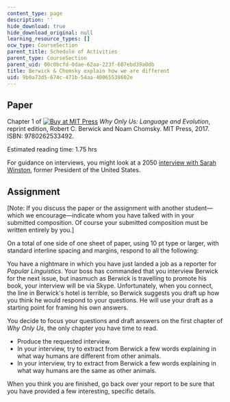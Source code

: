 ```yaml
---
content_type: page
description: ''
hide_download: true
hide_download_original: null
learning_resource_types: []
ocw_type: CourseSection
parent_title: Schedule of Activities
parent_type: CourseSection
parent_uid: 00c0bcfd-0dae-62aa-223f-607ebd39a0db
title: Berwick & Chomsky explain how we are different
uid: 9b0a73d5-674c-471b-54aa-40065538602e
---
```


Paper
-----

Chapter 1 of [![Buy at MIT Press](/images/mp_logo.gif)](https://mitpress.mit.edu/9780262533492) _Why Only Us: Language and Evolution_, reprint edition, Robert C. Berwick and Noam Chomsky. MIT Press, 2017. ISBN: 9780262533492.

Estimated reading time: 1.75 hrs

For guidance on interviews, you might look at a 2050 [interview with Sarah Winston](http://people.csail.mit.edu/phw/interview.html), former President of the United States.

Assignment
----------

\[Note: If you discuss the paper or the assignment with another student—which we encourage—indicate whom you have talked with in your submitted composition. Of course your submitted composition must be written entirely by you.\]

On a total of one side of one sheet of paper, using 10 pt type or larger, with standard interline spacing and margins, respond to all the following:

You have a nightmare in which you have just landed a job as a reporter for _Popular Linguistics_. Your boss has commanded that you interview Berwick for the next issue, but inasmuch as Berwick is travelling to promote his book, your interview will be via Skype. Unfortunately, when you connect, the line in Berwick's hotel is terrible, so Berwick suggests you draft up how you think he would respond to your questions. He will use your draft as a starting point for framing his own answers.

You decide to focus your questions and draft answers on the first chapter of _Why Only Us_, the only chapter you have time to read.

*   Produce the requested interview.
*   In your interview, try to extract from Berwick a few words explaining in what way humans are different from other animals.
*   In your interview, try to extract from Berwick a few words explaining in what way humans are the same as other animals.

When you think you are finished, go back over your report to be sure that you have provided a few interesting, specific details.